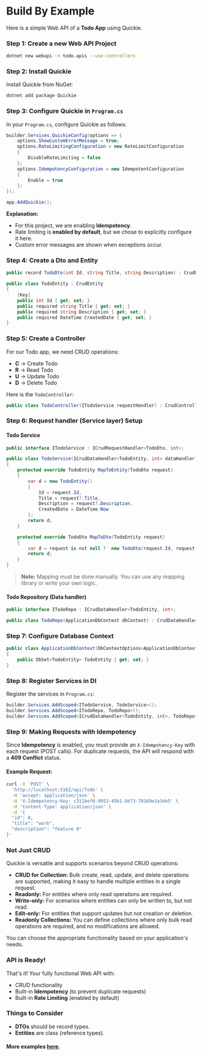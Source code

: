 # Build By Example

Here is a simple Web API of a **Todo App** using Quickie.

### Step 1: Create a new Web API Project

```bash
dotnet new webapi -n todo.apis --use-controllers
```

### Step 2: Install Quickie

Install Quickie from NuGet:

```bash
dotnet add package Quickie
```

### Step 3: Configure Quickie in `Program.cs`

In your `Program.cs`, configure Quickie as follows:

```csharp
builder.Services.QuickieConfig(options => {
    options.ShowCustomErrorMessage = true;
    options.RateLimitingConfiguration = new RateLimitConfiguration
    {
        DisableRateLimiting = false
    };
    options.IdempotencyConfiguration = new IdempotentConfiguration
    {
        Enable = true
    };
});

app.AddQuickie();
```

**Explanation:**
- For this project, we are enabling **Idempotency**.
- Rate limiting is **enabled by default**, but we chose to explicitly configure it here.
- Custom error messages are shown when exceptions occur.

### Step 4: Create a Dto and Entity
```csharp
public record TodoDto(int Id, string Title, string Description) : CrudDto;
```

```csharp
public class TodoEntity : CrudEntity
{
    [Key]
    public int Id { get; set; }
    public required string Title { get; set; }
    public required string Description { get; set; }
    public required DateTime CreatedDate { get; set; }
}
```

### Step 5: Create a Controller

For our Todo app, we need CRUD operations:
- **C** -> Create Todo
- **R** -> Read Todo
- **U** -> Update Todo
- **D** -> Delete Todo

Here is the `TodoController`:

```csharp
public class TodoController(ITodoService requestHandler) : CrudController<TodoDto, ITodoService, int>(requestHandler);
```

### Step 6: Request handler (Service layer) Setup

#### Todo Service

```csharp
public interface ITodoService : ICrudRequestHandler<TodoDto, int>;

public class TodoService(ICrudDataHandler<TodoEntity, int> dataHandler) : CrudRequestHandler<TodoDto, TodoEntity, ITodoRepo, int>(dataHandler), ITodoService
{
    protected override TodoEntity MapToEntity(TodoDto request)
    {
        var d = new TodoEntity()
        {
            Id = request.Id,
            Title = request?.Title,
            Description = request?.Description,
            CreatedDate = DateTime.Now
        };
        return d;
    }

    protected override TodoDto MapToDto(TodoEntity request)
    {
        var d = request is not null ?  new TodoDto(request.Id, request?.Title + " id:" + request?.Id, request?.Description) : default;
        return d;
    }
}
```

> **Note:** Mapping must be done manually. You can use any mapping library or write your own logic.

#### Todo Repository (Data handler)

```csharp
public interface ITodoRepo : ICrudDataHandler<TodoEntity, int>;

public class TodoRepo(ApplicationDbContext dbContext) : CrudDataHandler<TodoEntity, ApplicationDbContext, int>(dbContext), ITodoRepo;
```

### Step 7: Configure Database Context

```csharp
public class ApplicationDbContext(DbContextOptions<ApplicationDbContext> options) : DbContext(options)
{
    public DbSet<TodoEntity> TodoEntity { get; set; }
}
```

### Step 8: Register Services in DI

Register the services in `Program.cs`:

```csharp
builder.Services.AddScoped<ITodoService, TodoService>();
builder.Services.AddScoped<ITodoRepo, TodoRepo>();
builder.Services.AddScoped<ICrudDataHandler<TodoEntity, int>, TodoRepo>();
```

### Step 9: Making Requests with Idempotency

Since **Idempotency** is enabled, you must provide an `X-Idempotency-Key` with each request (POST calls). For duplicate requests, the API will respond with a **409 Conflict** status.

#### Example Request:

```bash
curl -X 'POST' \
  'http://localhost:5162/api/Todo' \
  -H 'accept: application/json' \
  -H 'X-Idempotency-Key: c311bef0-9953-45b1-bb73-70169e1a3de5' \
  -H 'Content-Type: application/json' \
  -d '{
  "id": 0,
  "title": "work",
  "description": "feature 0"
}'
```

### Not Just CRUD

Quickie is versatile and supports scenarios beyond CRUD operations:
- **CRUD for Collection:** Bulk create, read, update, and delete operations are supported, making it easy to handle multiple entities in a single request.
- **Readonly:** For entities where only read operations are required.
- **Write-only:** For scenarios where entities can only be written to, but not read.
- **Edit-only:** For entities that support updates but not creation or deletion.
- **Readonly Collections:** You can define collections where only bulk read operations are required, and no modifications are allowed.

You can choose the appropriate functionality based on your application's needs.

### API is Ready!

That's it! Your fully functional Web API with:
- CRUD functionality
- Built-in **Idempotency** (to prevent duplicate requests)
- Built-in **Rate Limiting** (enabled by default)

### Things to Consider
- **DTOs** should be record types.
- **Entities** are class (reference types).


#### More examples [here](https://github.com/sushantpt/Quickie/).
